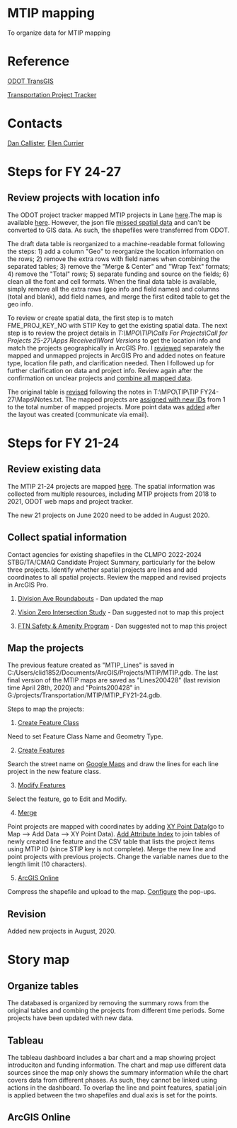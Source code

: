 # MTIP mapping
To organize data for MTIP mapping

# Reference
[ODOT TransGIS](https://gis.odot.state.or.us/transgis/)

[Transportation Project Tracker](https://gis.odot.state.or.us/tpt/)

# Contacts
[Dan Callister](dcallister@lcog.org), [Ellen Currier](ecurrier@lcog.org)

# Steps for FY 24-27
## Review projects with location info

The ODOT project tracker mapped MTIP projects in Lane [here](https://gis.odot.state.or.us/tpt/projects?county=Lane&mapped=TRUE).The map is available [here](https://gis.odot.state.or.us/arcgis1006/rest/services/tpt/tpt_display/MapServer/). However, the json file [missed spatial data](https://github.com/dongmeic/MTIPmapping/blob/master/1_get_project_tracker_data.ipynb) and can't be converted to GIS data. As such, the shapefiles were transferred from ODOT.

The draft data table is reorganized to a machine-readable format following the steps: 1) add a column "Geo" to reorganize the location information on the rows; 2) remove the extra rows with field names when combining the separated tables; 3) remove the "Merge & Center" and "Wrap Text" formats; 4) remove the "Total" rows; 5) separate funding and source on the fields; 6) clean all the font and cell formats. When the final data table is available, simply remove all the extra rows (geo info and field names) and columns (total and blank), add field names, and merge the first edited table to get the geo info.

To review or create spatial data, the first step is to match FME_PROJ_KEY_NO with STIP Key to get the existing spatial data. The next step is to review the project details in *T:\MPO\TIP\Calls For Projects\Call for Projects 25-27\Apps Received\Word Versions* to get the location info and match the projects geographically in ArcGIS Pro. I [reviewed](https://github.com/dongmeic/MTIPmapping/blob/master/2_review_project_data.ipynb) separately the mapped and unmapped projects in ArcGIS Pro and added notes on feature type, location file path, and clarification needed. Then I followed up for further clarification on data and project info. Review again after the confirmation on unclear projects and [combine all mapped data](https://github.com/dongmeic/MTIPmapping/blob/master/3_combine_all_mapped_data.ipynb).

The original table is [revised](https://github.com/dongmeic/MTIPmapping/blob/master/4_revise_data_table.ipynb) following the notes in T:\MPO\TIP\TIP FY24-27\Maps\Notes.txt. The mapped projects are [assigned with new IDs](https://github.com/dongmeic/MTIPmapping/blob/master/5_assign_project_IDs.ipynb) from 1 to the total number of mapped projects. More point data was [added](https://github.com/dongmeic/MTIPmapping/blob/master/6_add_more_spatial_data.ipynb) after the layout was created (communicate via email).

# Steps for FY 21-24
## Review existing data

The MTIP 21-24 projects are mapped [here](https://arcg.is/15rCGy). The spatial information was collected from multiple resources, including MTIP projects from 2018 to 2021, ODOT web maps and project tracker.

The new 21 projects on June 2020 need to be added in August 2020.

## Collect spatial information

<!-- Spatial information can be found on [this document](https://www.lcog.org/AgendaCenter/ViewFile/Item/3168?fileID=11682). -->
Contact agencies for existing shapefiles in the CLMPO 2022-2024 STBG/TA/CMAQ Candidate Project Summary, particularly for the below three projects. Identify whether spatial projects are lines and add coordinates to all spatial projects. Review the mapped and revised projects in ArcGIS Pro.

1. [Division Ave Roundabouts](https://documentcloud.adobe.com/link/track?uri=urn:aaid:scds:US:a0a1af2a-bc26-4e80-be89-10fb28bc4ebf) - Dan updated the map

2. [Vision Zero Intersection Study](https://documentcloud.adobe.com/link/track?uri=urn:aaid:scds:US:229a19d4-9f0f-4598-b255-89cb119bb6fc) - Dan suggested not to map this project

3. [FTN Safety & Amenity Program](https://documentcloud.adobe.com/link/track?uri=urn:aaid:scds:US:0c6876a8-c7fa-4157-a626-e0b814b26b2d) - Dan suggested not to map this project

## Map the projects

The previous feature created as "MTIP_Lines" is saved in C:/Users/clid1852/Documents/ArcGIS/Projects/MTIP/MTIP.gdb. The last final version of the MTIP maps are saved as "Lines200428" (last revision time April 28th, 2020) and "Points200428" in G:/projects/Transportation/MTIP/MTIP_FY21-24.gdb.

Steps to map the projects:

1. [Create Feature Class](https://pro.arcgis.com/en/pro-app/help/data/feature-classes/create-a-feature-class.htm)

Need to set Feature Class Name and Geometry Type.

2. [Create Features](https://pro.arcgis.com/en/pro-app/help/editing/create-polyline-features.htm)

Search the street name on [Google Maps](https://www.google.com/maps) and draw the lines for each line project in the new feature class.

3. [Modify Features](https://pro.arcgis.com/en/pro-app/help/editing/introduction-to-modifying-features.htm)

Select the feature, go to Edit and Modify.

4. [Merge](https://pro.arcgis.com/en/pro-app/tool-reference/data-management/merge.htm)

Point projects are mapped with coordinates by adding [XY Point Data](https://pro.arcgis.com/en/pro-app/help/mapping/layer-properties/add-x-y-coordinate-data-as-a-layer.htm)(go to Map --> Add Data --> XY Point Data). [Add Attribute Index](https://pro.arcgis.com/en/pro-app/tool-reference/data-management/add-attribute-index.htm) to join tables of newly created line feature and the CSV table that lists the project items using MTIP ID (since STIP key is not complete). Merge the new line and point projects with previous projects. Change the variable names due to the length limit (10 characters).

5. [ArcGIS Online](https://arcg.is/OuiCW)

Compress the shapefile and upload to the map. [Configure](https://doc.arcgis.com/en/arcgis-online/create-maps/configure-pop-ups.htm) the pop-ups.

## Revision
Added new projects in August, 2020.

# Story map
## Organize tables

The databased is organized by removing the summary rows from the original tables and combing the projects from different time periods. Some projects have been updated with new data.

## Tableau

The tableau dashboard includes a bar chart and a map showing project introduciton and funding information. The chart and map use different data sources since the map only shows the summary information while the chart covers data from different phases. As such, they cannot be linked using actions in the dashboard. To overlap the line and point features, spatial join is applied between the two shapefiles and dual axis is set for the points.

## ArcGIS Online

